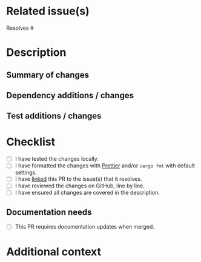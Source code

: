 # Related issue(s)

<!-- If it does not already exist, first create a GitHub issue that describes the problem this Pull Request (PR) solves before creating the PR and link it here. -->

Resolves # <!-- link to issue -->

# Description

## Summary of changes

<!-- Describe the changes in this PR. Point out breaking changes if any. -->

## Dependency additions / changes

<!-- If applicable. -->

## Test additions / changes

<!-- If applicable. -->

# Checklist

- [ ] I have tested the changes locally.
- [ ] I have formatted the changes with [Prettier](https://prettier.io/) and/or `cargo fmt` with default settings.
- [ ] I have [linked](https://docs.github.com/en/issues/tracking-your-work-with-issues/linking-a-pull-request-to-an-issue) this PR to the issue(s) that it resolves.
- [ ] I have reviewed the changes on GitHub, line by line.
- [ ] I have ensured all changes are covered in the description.

## Documentation needs
- [ ] This PR requires documentation updates when merged.

# Additional context

<!-- If applicable. -->
